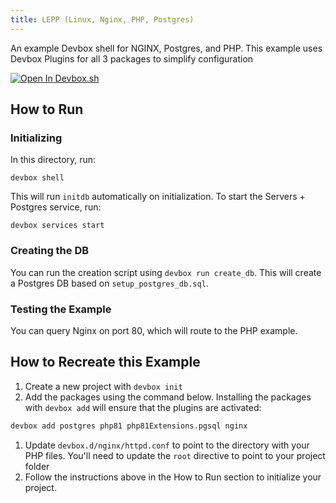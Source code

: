 ```yaml
---
title: LEPP (Linux, Nginx, PHP, Postgres)
---
```



An example Devbox shell for NGINX, Postgres, and PHP. This example uses Devbox Plugins for all 3 packages to simplify configuration

[![Open In Devbox.sh](https://jetpack.io/img/devbox/open-in-devbox.svg)](https://devbox.sh/github.com/jetpack-io/devbox-examples?folder=stacks/lemp-stack)

## How to Run

### Initializing

In this directory, run:

`devbox shell`

This will run `initdb` automatically on initialization. To start the Servers + Postgres service, run:

`devbox services start`

### Creating the DB

You can run the creation script using `devbox run create_db`. This will create a Postgres DB based on `setup_postgres_db.sql`.

### Testing the Example

You can query Nginx on port 80, which will route to the PHP example.

## How to Recreate this Example

1. Create a new project with `devbox init`
1. Add the packages using the command below. Installing the packages with `devbox add` will ensure that the plugins are activated:

```bash
devbox add postgres php81 php81Extensions.pgsql nginx
```

1. Update `devbox.d/nginx/httpd.conf` to point to the directory with your PHP files. You'll need to update the `root` directive to point to your project folder
2. Follow the instructions above in the How to Run section to initialize your project.